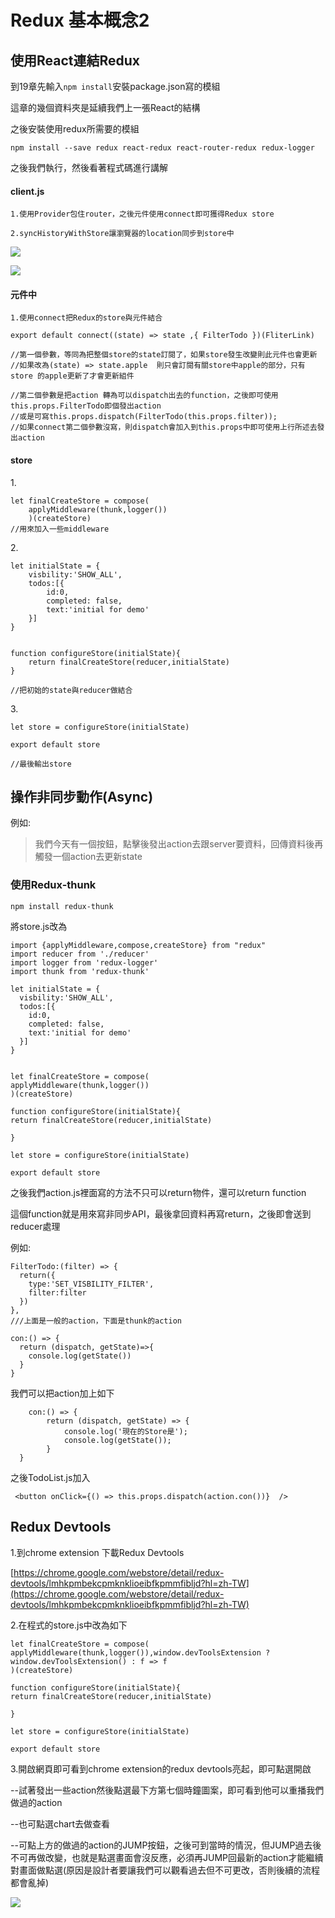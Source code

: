 # Redux 基本概念2

## 使用React連結Redux

到19章先輸入`npm install`安裝package.json寫的模組

這章的幾個資料夾是延續我們上一張React的結構

之後安裝使用redux所需要的模組

```
npm install --save redux react-redux react-router-redux redux-logger
```

之後我們執行，然後看著程式碼進行講解

#### client.js

```
1.使用Provider包住router，之後元件使用connect即可獲得Redux store

2.syncHistoryWithStore讓瀏覽器的location同步到store中
```

![](<.gitbook/assets/螢幕快照 2017-02-11 上午9.49.41.png>)

![](<.gitbook/assets/螢幕快照 2017-02-11 上午9.49.48.png>)

#### 元件中

```
1.使用connect把Redux的store與元件結合

export default connect((state) => state ,{ FilterTodo })(FliterLink)

//第一個參數，等同為把整個store的state訂閱了，如果store發生改變則此元件也會更新
//如果改為(state) => state.apple  則只會訂閱有關store中apple的部分，只有store 的apple更新了才會更新組件

//第二個參數是把action 轉為可以dispatch出去的function，之後即可使用this.props.FilterTodo即個發出action
//或是可寫this.props.dispatch(FilterTodo(this.props.filter));
//如果connect第二個參數沒寫，則dispatch會加入到this.props中即可使用上行所述去發出action
```

#### store

1\.

```
let finalCreateStore = compose(
    applyMiddleware(thunk,logger())
    )(createStore)
//用來加入一些middleware
```

2\.

```
let initialState = {
    visbility:'SHOW_ALL',
    todos:[{
        id:0,
        completed: false,
        text:'initial for demo'
    }]
}


function configureStore(initialState){
    return finalCreateStore(reducer,initialState)
}

//把初始的state與reducer做結合
```

3\.

```
let store = configureStore(initialState)

export default store

//最後輸出store
```

## 操作非同步動作(Async)

例如:

> 我們今天有一個按鈕，點擊後發出action去跟server要資料，回傳資料後再觸發一個action去更新state

### 使用Redux-thunk

`npm install redux-thunk`

將store.js改為

```
import {applyMiddleware,compose,createStore} from "redux"
import reducer from './reducer'
import logger from 'redux-logger'
import thunk from 'redux-thunk'

let initialState = {
  visbility:'SHOW_ALL',
  todos:[{
    id:0,
    completed: false,
    text:'initial for demo'
  }]
}


let finalCreateStore = compose(
applyMiddleware(thunk,logger())
)(createStore)

function configureStore(initialState){
return finalCreateStore(reducer,initialState)

}

let store = configureStore(initialState)

export default store
```

之後我們action.js裡面寫的方法不只可以return物件，還可以return function

這個function就是用來寫非同步API，最後拿回資料再寫return，之後即會送到reducer處理

例如:

```
FilterTodo:(filter) => {
  return({
    type:'SET_VISBILITY_FILTER',
    filter:filter
  })
},
///上面是一般的action，下面是thunk的action

con:() => {
  return (dispatch, getState)=>{
    console.log(getState())
  }
}
```

我們可以把action加上如下

```
    con:() => {
        return (dispatch, getState) => {
            console.log('現在的Store是');
            console.log(getState());
        }
  }
```

之後TodoList.js加入

```
 <button onClick={() => this.props.dispatch(action.con())}  />
```

## Redux Devtools

1.到chrome extension 下載Redux Devtools

[https://chrome.google.com/webstore/detail/redux-devtools/lmhkpmbekcpmknklioeibfkpmmfibljd?hl=zh-TW](https://chrome.google.com/webstore/detail/redux-devtools/lmhkpmbekcpmknklioeibfkpmmfibljd?hl=zh-TW)

2.在程式的store.js中改為如下

```
let finalCreateStore = compose(
applyMiddleware(thunk,logger()),window.devToolsExtension ? window.devToolsExtension() : f => f
)(createStore)

function configureStore(initialState){
return finalCreateStore(reducer,initialState)

}

let store = configureStore(initialState)

export default store
```

3.開啟網頁即可看到chrome extension的redux devtools亮起，即可點選開啟

\--試著發出一些action然後點選最下方第七個時鐘圖案，即可看到他可以重播我們做過的action

\--也可點選chart去做查看

\--可點上方的做過的action的JUMP按鈕，之後可到當時的情況，但JUMP過去後不可再做改變，也就是點選畫面會沒反應，必須再JUMP回最新的action才能繼續對畫面做點選(原因是設計者要讓我們可以觀看過去但不可更改，否則後續的流程都會亂掉)

![](<.gitbook/assets/螢幕快照 2017-02-11 上午9.56.31.png>)
